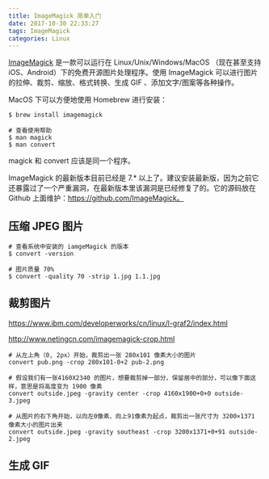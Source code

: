 ```yaml
---
title: ImageMagick 简单入门
date: 2017-10-30 22:33:27
tags: ImageMagick
categories: Linux
---
```


[ImageMagick](http://www.imagemagick.org/script/index.php) 是一款可以运行在 Linux/Unix/Windows/MacOS （现在甚至支持 iOS、Android）下的免费开源图片处理程序。使用 ImageMagick 可以进行图片的拉伸、裁剪、缩放、格式转换、生成 GIF 、添加文字/图案等各种操作。

MacOS 下可以方便地使用 Homebrew 进行安装：

```
$ brew install imagemagick

# 查看使用帮助
$ man magick
$ man convert
```

magick 和 convert 应该是同一个程序。

ImageMagick 的最新版本目前已经是 7.* 以上了。建议安装最新版，因为之前它还暴露过了一个严重漏洞，在最新版本里该漏洞是已经修复了的。它的源码放在 Github 上面维护：https://github.com/ImageMagick。

<!-- more -->

## 压缩 JPEG 图片

```
# 查看系统中安装的 iamgeMagick 的版本
$ convert -version
```

```
# 图片质量 70%
$ convert -quality 70 -strip 1.jpg 1.1.jpg
```

## 裁剪图片

https://www.ibm.com/developerworks/cn/linux/l-graf2/index.html

http://www.netingcn.com/imagemagick-crop.html

```
# 从左上角（0, 2px）开始，裁剪出一张 280x101 像素大小的图片
convert pub.png -crop 280x101-0+2 pub-2.png

# 假设我们有一张4160X2340 的图片，想要裁剪掉一部分，保留居中的部分，可以像下面这样，意思是将高度变为 1900 像素
convert outside.jpeg -gravity center -crop 4160x1900+0+0 outside-3.jpeg

# 从图片的右下角开始，以向左0像素、向上91像素为起点，裁剪出一张尺寸为 3200×1371 像素大小的图片出来
convert outside.jpeg -gravity southeast -crop 3200x1371+0+91 outside-2.jpeg
```

## 生成 GIF

